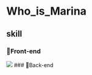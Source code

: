 # Who_is_Marina

## skill 

### 🎁Front-end 
<img src="https://img.shields.io/badge/javascript-F7DF1E?style=for-the-badge&logo=javascript&logoColor=black"/>
### 🎁Back-end
